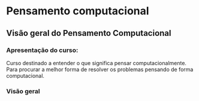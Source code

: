 # Pensamento computacional

## Visão geral do Pensamento Computacional

### Apresentação do curso:
Curso destinado a entender o que significa pensar computacionalmente.
Para procurar a melhor forma de resolver os problemas pensando de forma computacional.

### Visão geral
